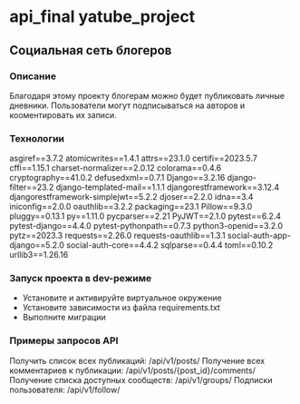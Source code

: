 # api_final yatube_project
## Социальная сеть блогеров
### Описание
Благодаря этому проекту блогерам можно будет публиковать личные дневники.
Пользователи могут подписываться на авторов и кооментировать их записи.
### Технологии
asgiref==3.7.2
atomicwrites==1.4.1
attrs==23.1.0
certifi==2023.5.7
cffi==1.15.1
charset-normalizer==2.0.12
colorama==0.4.6
cryptography==41.0.2
defusedxml==0.7.1
Django==3.2.16
django-filter==23.2
django-templated-mail==1.1.1
djangorestframework==3.12.4
djangorestframework-simplejwt==5.2.2
djoser==2.2.0
idna==3.4
iniconfig==2.0.0
oauthlib==3.2.2
packaging==23.1
Pillow==9.3.0
pluggy==0.13.1
py==1.11.0
pycparser==2.21
PyJWT==2.1.0
pytest==6.2.4
pytest-django==4.4.0
pytest-pythonpath==0.7.3
python3-openid==3.2.0
pytz==2023.3
requests==2.26.0
requests-oauthlib==1.3.1
social-auth-app-django==5.2.0
social-auth-core==4.4.2
sqlparse==0.4.4
toml==0.10.2
urllib3==1.26.16
### Запуск проекта в dev-режиме
- Установите и активируйте виртуальное окружение
- Установите зависимости из файла requirements.txt
- Выполните миграции

### Примеры запросов API
Получить список всех публикаций: /api/v1/posts/
Получение всех комментариев к публикации: /api/v1/posts/{post_id}/comments/
Получение списка доступных сообществ: /api/v1/groups/
Подписки пользователя: /api/v1/follow/
